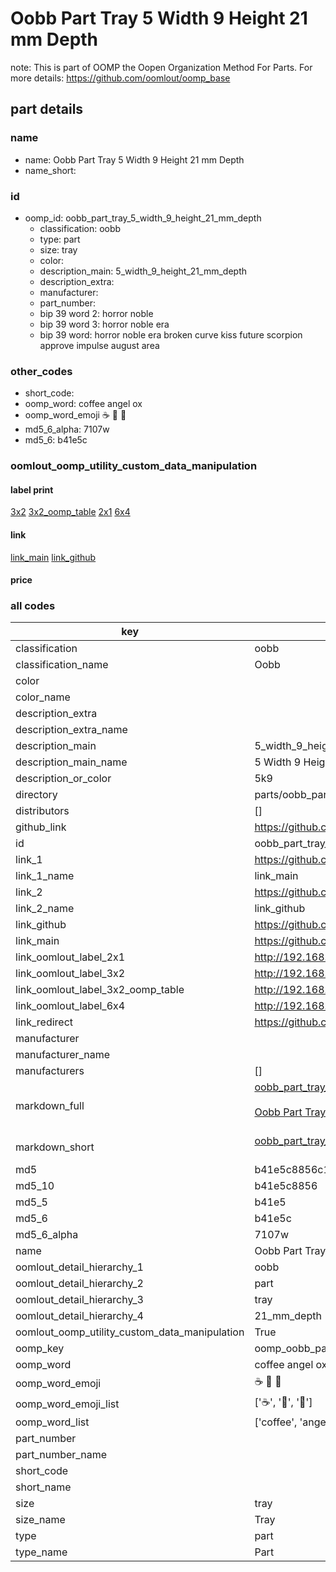 # Oobb Part Tray 5 Width 9 Height 21 mm Depth  

note: This is part of OOMP the Oopen Organization Method For Parts. For more details: https://github.com/oomlout/oomp_base

##  part details
  







### name
* name: Oobb Part Tray 5 Width 9 Height 21 mm Depth
* name_short: 
### id
* oomp_id: oobb_part_tray_5_width_9_height_21_mm_depth
  * classification: oobb
  * type: part
  * size: tray
  * color: 
  * description_main: 5_width_9_height_21_mm_depth
  * description_extra: 
  * manufacturer: 
  * part_number: 
  * bip 39 word 2: horror noble
  * bip 39 word 3: horror noble era
  * bip 39 word: horror noble era broken curve kiss future scorpion approve impulse august area

### other_codes
* short_code: 
* oomp_word: coffee angel ox
* oomp_word_emoji :coffee: :angel: :ox:
* md5_6_alpha: 7107w
* md5_6: b41e5c






### oomlout_oomp_utility_custom_data_manipulation
#### label print
[3x2](http://192.168.1.245:1112/?label=oomp%207107w)
[3x2_oomp_table](http://192.168.1.108:1112/?label=oomp%207107w)
[2x1](http://192.168.1.242:1112/?label=oomp%207107w)
[6x4](http://192.168.1.55:1112/?label=oomp%207107w)    

#### link

[link_main](https://github.com/oomlout/oomlout_oomp_version_1_messy/tree/main/parts/oobb_part_tray_5_width_9_height_21_mm_depth) [link_github](https://github.com/oomlout/oomlout_oomp_version_1_messy/tree/main/parts/oobb_part_tray_5_width_9_height_21_mm_depth)                             

#### price







### all codes 
| key | value |  
| --- | --- |  
| classification | oobb |  
| classification_name | Oobb |  
| color |  |  
| color_name |  |  
| description_extra |  |  
| description_extra_name |  |  
| description_main | 5_width_9_height_21_mm_depth |  
| description_main_name | 5 Width 9 Height 21 mm Depth |  
| description_or_color | 5k9 |  
| directory | parts/oobb_part_tray_5_width_9_height_21_mm_depth |  
| distributors | [] |  
| github_link | https://github.com/oomlout/oomlout_oomp_part_src/tree/main/parts/oobb_part_tray_5_width_9_height_21_mm_depth |  
| id | oobb_part_tray_5_width_9_height_21_mm_depth |  
| link_1 | https://github.com/oomlout/oomlout_oomp_version_1_messy/tree/main/parts/oobb_part_tray_5_width_9_height_21_mm_depth |  
| link_1_name | link_main |  
| link_2 | https://github.com/oomlout/oomlout_oomp_version_1_messy/tree/main/parts/oobb_part_tray_5_width_9_height_21_mm_depth |  
| link_2_name | link_github |  
| link_github | https://github.com/oomlout/oomlout_oomp_version_1_messy/tree/main/parts/oobb_part_tray_5_width_9_height_21_mm_depth |  
| link_main | https://github.com/oomlout/oomlout_oomp_version_1_messy/tree/main/parts/oobb_part_tray_5_width_9_height_21_mm_depth |  
| link_oomlout_label_2x1 | http://192.168.1.242:1112/?label=oomp%207107w |  
| link_oomlout_label_3x2 | http://192.168.1.245:1112/?label=oomp%207107w |  
| link_oomlout_label_3x2_oomp_table | http://192.168.1.108:1112/?label=oomp%207107w |  
| link_oomlout_label_6x4 | http://192.168.1.55:1112/?label=oomp%207107w |  
| link_redirect | https://github.com/oomlout/oomlout_oomp_version_1_messy/tree/main/parts/oobb_part_tray_5_width_9_height_21_mm_depth |  
| manufacturer |  |  
| manufacturer_name |  |  
| manufacturers | [] |  
| markdown_full | [oobb_part_tray_5_width_9_height_21_mm_depth](none)<br>[](none)<br>[Oobb Part Tray 5 Width 9 Height 21 Mm Depth](none)<br><br> |  
| markdown_short | [oobb_part_tray_5_width_9_height_21_mm_depth](none)<br><br> |  
| md5 | b41e5c8856c12bd1eb1b21c898a56b6d |  
| md5_10 | b41e5c8856 |  
| md5_5 | b41e5 |  
| md5_6 | b41e5c |  
| md5_6_alpha | 7107w |  
| name | Oobb Part Tray 5 Width 9 Height 21 mm Depth |  
| oomlout_detail_hierarchy_1 | oobb |  
| oomlout_detail_hierarchy_2 | part |  
| oomlout_detail_hierarchy_3 | tray |  
| oomlout_detail_hierarchy_4 | 21_mm_depth |  
| oomlout_oomp_utility_custom_data_manipulation | True |  
| oomp_key | oomp_oobb_part_tray_5_width_9_height_21_mm_depth |  
| oomp_word | coffee angel ox |  
| oomp_word_emoji | :coffee: :angel: :ox: |  
| oomp_word_emoji_list | [':coffee:', ':angel:', ':ox:'] |  
| oomp_word_list | ['coffee', 'angel', 'ox'] |  
| part_number |  |  
| part_number_name |  |  
| short_code |  |  
| short_name |  |  
| size | tray |  
| size_name | Tray |  
| type | part |  
| type_name | Part |  
